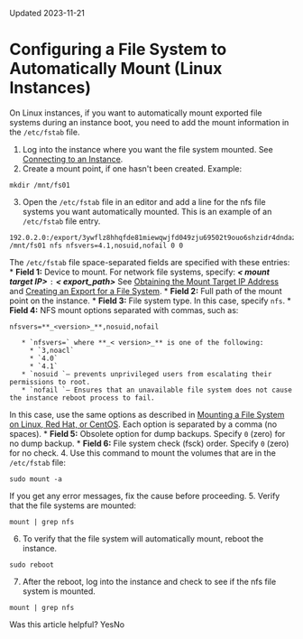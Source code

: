 Updated 2023-11-21
# Configuring a File System to Automatically Mount (Linux Instances)
On Linux instances, if you want to automatically mount exported file systems during an instance boot, you need to add the mount information in the `/etc/fstab` file.
  1. Log into the instance where you want the file system mounted.
See [Connecting to an Instance](https://docs.oracle.com/iaas/Content/Compute/Tasks/accessinginstance.htm).
  2. Create a mount point, if one hasn't been created.
Example:
```
mkdir /mnt/fs01
```

  3. Open the `/etc/fstab` file in an editor and add a line for the nfs file systems you want automatically mounted.
This is an example of an `/etc/fstab` file entry.
```
192.0.2.0:/export/3ywflz8hhqfde81miewqwjfd049zju69502t9ouo6shzidr4dndaz1hd6qfi /mnt/fs01 nfs nfsvers=4.1,nosuid,nofail 0 0
```

The `/etc/fstab` file space-separated fields are specified with these entries:
     * **Field 1:** Device to mount. For network file systems, specify: **_< mount target IP>_** `:` **_< export_path>_**
See [Obtaining the Mount Target IP Address](https://docs.oracle.com/en-us/iaas/compute-cloud-at-customer/topics/file/obtaining-the-mount-target-ip-address.htm#obtaining-the-muont-target-ip-address) and [Creating an Export for a File System](https://docs.oracle.com/en-us/iaas/compute-cloud-at-customer/topics/file/creating-an-export-for-a-file-system.htm#creating-an-export-for-a-file-system "On Compute Cloud@Customer, exports control how NFS clients access file systems when they connect to a mount target. A file system must have at least one export in one mount target for instances to mount the file system.").
     * **Field 2:** Full path of the mount point on the instance.
     * **Field 3:** File system type. In this case, specify `nfs`.
     * **Field 4:** NFS mount options separated with commas, such as: 
```
nfsvers=**_<version>_**,nosuid,nofail
```

       * `nfsvers=` where **_< version>_** is one of the following:
         * `3,noacl`
         * `4.0`
         * `4.1`
       * `nosuid `– prevents unprivileged users from escalating their permissions to root.
       * `nofail `– Ensures that an unavailable file system does not cause the instance reboot process to fail.
In this case, use the same options as described in [Mounting a File System on Linux, Red Hat, or CentOS](https://docs.oracle.com/en-us/iaas/compute-cloud-at-customer/topics/file/mounting-a-file-system-on-linux-redhat-or-centos.htm#mounting-a-file-system-on-linux-redhat-or-centos). Each option is separated by a comma (no spaces).
     * **Field 5:** Obsolete option for dump backups. Specify `0` (zero) for no dump backup.
     * **Field 6:** File system check (fsck) order. Specify `0` (zero) for no check.
  4. Use this command to mount the volumes that are in the `/etc/fstab` file:
```
sudo mount -a
```

If you get any error messages, fix the cause before proceeding. 
  5. Verify that the file systems are mounted: 
```
mount | grep nfs
```

  6. To verify that the file system will automatically mount, reboot the instance.
```
sudo reboot

```

  7. After the reboot, log into the instance and check to see if the nfs file system is mounted.
```
mount | grep nfs
```



Was this article helpful?
YesNo

